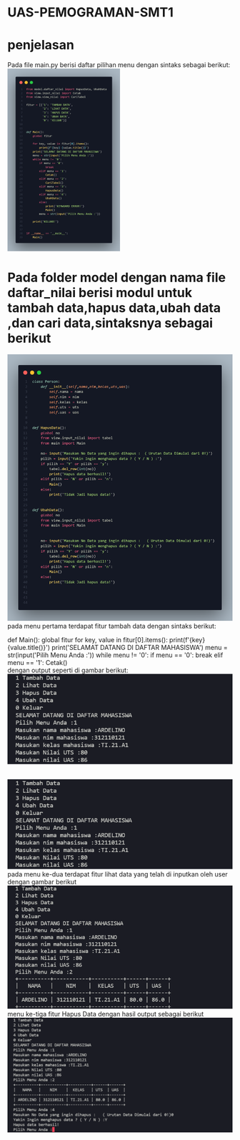 # UAS-PEMOGRAMAN-SMT1

# penjelasan
Pada file main.py berisi daftar pilihan menu dengan sintaks sebagai berikut:
<br>
<img style="width:50%" src="menu.png">
<br>
<h1>Pada folder model dengan nama file daftar_nilai berisi modul untuk tambah data,hapus data,ubah data ,dan cari data,sintaksnya sebagai berikut </h1>
<img src="daftar.png">
<br>
pada menu pertama terdapat fitur tambah data dengan sintaks berikut:

def Main():
    global fitur
    for key, value in fitur[0].items():
        print(f'{key} {value.title()}')
    print('SELAMAT DATANG DI DAFTAR MAHASISWA')
    menu = str(input('Pilih Menu Anda :'))
    while menu != '0':
        if menu == '0':
            break
        elif menu == '1':
            Cetak()
 <br>
 dengan output seperti di gambar berikut:<br>
 <img src="tambahdata.png">
            
<br>
<img src="tambahdata.png">
<br>
pada menu ke-dua terdapat fitur lihat data yang telah di inputkan oleh user dengan gambar berikut
<br>
<img src="lihatdata.png">
menu ke-tiga fitur Hapus Data dengan hasil output sebagai berikut
<br>
<img src="ubahdata.png">
